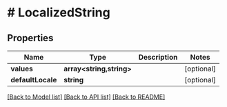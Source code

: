 # # LocalizedString

## Properties

Name | Type | Description | Notes
------------ | ------------- | ------------- | -------------
**values** | **array<string,string>** |  | [optional]
**defaultLocale** | **string** |  | [optional]

[[Back to Model list]](../../README.md#models) [[Back to API list]](../../README.md#endpoints) [[Back to README]](../../README.md)
